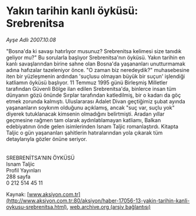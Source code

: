 # Yakın tarihin kanlı öyküsü: Srebrenitsa

*Ayşe Adlı 2007.10.08*

<font class="agenda2NewsSpot">
 "Bosna'da ki savaşı hatırlıyor musunuz? Srebrenitsa kelimesi size tanıdık geliyor mu?" Bu sorularla başlıyor Srebrenitsa'nın öyküsü.
</font>
<font class="newsDetail">
 Yakın tarihin en kanlı savaşlarından birine sahne olan Bosna'da yaşananları unutturmamak adına hafızalar tazeleniyor önce. "O zaman biz neredeydik?" muhasebesine iten bir yüzleşmenin ardından 'suçlusu olmayan büyük bir suçun' işlendiği katliamın öyküsü başlıyor. 11 Temmuz 1995 günü Birleşmiş Milletler tarafından Güvenli Bölge ilan edilen Srebrenitsa'da, binlerce insan tüm dünyanın gözü önünde Sırplar tarafından katledilmiş, bir o kadarı da göç etmek zorunda kalmıştı. Uluslararası Adalet Divan geçtiğimiz şubat ayında yaşananların soykırım olduğunu açıklamış, ancak "suç var, suçlu yok" diyerek tutuklanacak kimsenin olmadığını belirtmişti. Aradan yıllar geçmesine rağmen tam olarak aydınlatılamayan katliamı, Balkan edebiyatının önde gelen isimlerinden Isnam Taljic romanlaştırdı. Kitapta Taljic o gün yaşananları şahitlerin hatıralarından yola çıkarak tüm detaylarıyla gözler önüne seriyor.
 <br/>
 <br/>
 <br/>
 SREBRENİTSA'NIN ÖYKÜSÜ
 <br/>
 Isnam Taljic
 <br/>
 Profil Yayınları
 <br/>
 288 sayfa
 <br/>
 0 212 514 45 11
 <br/>
</font>

Kaynak: [www.aksiyon.com.tr](http://www.aksiyon.com.tr:80/aksiyon/haber-17056-13-yakin-tarihin-kanli-oykusu-srebrenitsa.html), [web.archive.org (arşiv bağlantısı)](http://web.archive.org/web/20110819073122/http://www.aksiyon.com.tr:80/aksiyon/haber-17056-13-yakin-tarihin-kanli-oykusu-srebrenitsa.html)
